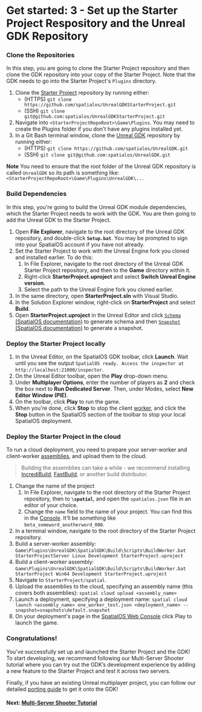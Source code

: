 # Get started: 3 - Set up the Starter Project Respository and the Unreal GDK Repository

### Clone the Repositories

In this step, you are going to clone the Starter Project repository and then clone the GDK repository into your copy of the Starter Project. Note that the GDK needs to go into the Starter Project's `Plugins` directory.

1. Clone the [Starter Project](https://github.com/spatialos/UnrealGDKStarterProject/) repository by running either:
    * (HTTPS) `git clone https://github.com/spatialos/UnrealGDKStarterProject.git`
    * (SSH) `git clone git@github.com:spatialos/UnrealGDKStarterProject.git`
2. Navigate into `<StarterProjectRepoRoot>\Game\Plugins`. You may need to create the Plugins folder if you don't have any plugins installed yet.
3.  In a Git Bash terminal window, clone the [Unreal GDK](https://github.com/spatialos/UnrealGDK) repository by running either:
    * (HTTPS) `git clone https://github.com/spatialos/UnrealGDK.git`
    * (SSH) `git clone git@github.com:spatialos/UnrealGDK.git`

**Note** You need to ensure that the root folder of the Unreal GDK repository is called `UnrealGDK` so its path is something like: `<StarterProjectRepoRoot>\Game\Plugins\UnrealGDK\...`

[//]: # (TODO: This whole section below deserves some screenshots to show users what to expect. This was done well on the Unity onobarding docs. Example: https://docs.improbable.io/unity/alpha/content/get-started/get-playing)	

### Build Dependencies 

In this step, you're going to build the Unreal GDK module dependencies, which the Starter Project needs to work with the GDK. You are then going to add the Unreal GDK to the Starter Project.

1. Open **File Explorer**, navigate to the root directory of the Unreal GDK repository, and double-click **`Setup.bat`**. You may be prompted to sign into your SpatialOS account if you have not already.
2. Set the Starter Project to work with the Unreal Engine fork you cloned and installed earlier. To do this:
    1. In File Explorer, navigate to the root directory of the Unreal GDK Starter Project repository, and then to the **Game** directory within it.
    2. Right-click **StarterProject.uproject** and select **Switch Unreal Engine version**.
    3. Select the path to the Unreal Engine fork you cloned earlier.
3. In the same directory, open **StarterProject.sln** with Visual Studio.
4. In the Solution Explorer window, right-click on **StarterProject** and select **Build**.
5. Open **StarterProject.uproject** in the Unreal Editor and click [`Schema` (SpatialOS documentation)](https://docs.improbable.io/reference/latest/shared/glossary) to generate schema and then [`Snapshot` (SpatialOS documentation)]((https://docs.improbable.io/reference/latest/shared/glossary)) to generate a snapshot.

### Deploy the Starter Project locally

1. In the Unreal Editor, on the SpatialOS GDK toolbar, click **Launch**. Wait until you see the output `SpatialOS ready. Access the inspector at http://localhost:21000/inspector`.
2. On the Unreal Editor toolbar, open the **Play** drop-down menu.
3. Under **Multiplayer Options**, enter the number of players as **2** and check the box next to **Run Dedicated Server**. Then, under Modes, select **New Editor Window (PIE)**.
4. On the toolbar, click **Play** to run the game.
5. When you're done, click **Stop** to stop the client [worker](https://docs.improbable.io/reference/latest/shared/glossary), and click the **Stop** button in the SpatialOS section of the toolbar to stop your local SpatialOS deployment.

### Deploy the Starter Project in the cloud

To run a cloud deployment, you need to prepare your server-worker and client-worker [assemblies](https://docs.improbable.io/reference/latest/shared/glossary), and upload them to the cloud.

> Building the assemblies can take a while - we recommend installing [IncrediBuild](https://www.incredibuild.com/), [FastBuild](http://www.fastbuild.org/), or another build distributor.

1. Change the name of the project
    1. In File Explorer, navigate to the root directory of the Starter Project repository, then to **`\spatial`**, and open the `spatialos.json` file in an editor of your choice.
    2. Change the `name` field to the name of your project. You can find this in the [Console](https://console.improbable.io). It’ll be something like `beta_someword_anotherword_000`.
2. In a terminal window, navigate to the root directory of the Starter Project repository.
3. Build a server-worker assembly: `Game\Plugins\UnrealGDK\SpatialGDK\Build\Scripts\BuildWorker.bat StarterProjectServer Linux Development StarterProject.uproject`
4. Build a client-worker assembly: `Game\Plugins\UnrealGDK\SpatialGDK\Build\Scripts\BuildWorker.bat StarterProject Win64 Development StarterProject.uproject`
5. Navigate to `StarterProject/spatial`.
6. Upload the assemblies to the cloud, specifying an assembly name (this covers both assemblies): `spatial cloud upload <assembly_name>`
7. Launch a deployment, specifying a deployment name: `spatial cloud launch <assembly_name> one_worker_test.json <deployment_name> --snapshot=snapshots\default.snapshot`
8. On your deployment's page in the [SpatialOS Web Console](https://console.improbable.io) click Play to launch the game.

### Congratulations!

You've successfully set up and launched the Starter Project and the GDK! To start developing, we recommend following our Multi-Server Shooter tutorial where you can try out the GDK’s development experience by adding a new feature to the Starter Project and test it across two servers.

Finally, if you have an existing Unreal multiplayer project, you can follow our detailed [porting guide]({{urlRoot}}/content/get-started/porting-unreal-project-to-gdk.md) to get it onto the GDK! 

#### Next: [Multi-Server Shooter Tutorial]({{urlRoot}}/content/get-started/shooter-tutorial.md)  